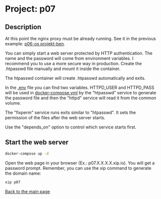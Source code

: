 # Project: p07

## Description

At this point the nginx proxy must be already running. See it in the previous example: [p06-os projekt-ben](../p06/README.md).

You can simply start a web server protected by HTTP authentication. The name and the password will come from environment variables.
I recommend you to use a more secure way in production. Create the .htpasswd file manually and mount it inside the container.

The htpasswd container will create .htpasswd automatically and exits.

In the [.env](https://github.com/itsziget/learn-docker/tree/master/projects/p07/.env) file you can find two variables.
HTTPD_USER and HTTPD_PASS will be used in [docker-compose.yml](https://github.com/itsziget/learn-docker/tree/master/projects/p07/)
by the "htpasswd" service to generate the password file and then the "httpd" service will read it from the common volume.


The "fixperm" service runs exits similar to "htpasswd". It sets the permission of the files after the web server starts.

Use the "depends_on" option to control which service starts first.

## Start the web server

```bash
docker-compose up -d
```

Open the web page in your browser (Ex.: p07.X.X.X.X.xip.io). You will get a password prompt.
Remember, you can use the xip command to generate the domain name:

```bash
xip p07
```


[Back to the main page](../../README.md)